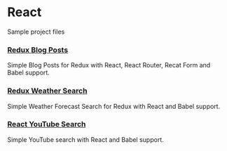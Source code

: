 # React
Sample project files

### [Redux Blog Posts](https://github.com/ixdc/react/tree/master/blog-posts)
Simple Blog Posts for Redux with React, React Router, Recat Form and Babel support.

### [Redux Weather Search](https://github.com/ixdc/react/tree/master/weather-search)
Simple Weather Forecast Search for Redux with React and Babel support.

### [React YouTube Search](https://github.com/ixdc/react/tree/master/youtube-search)
Simple YouTube search with React and Babel support.
